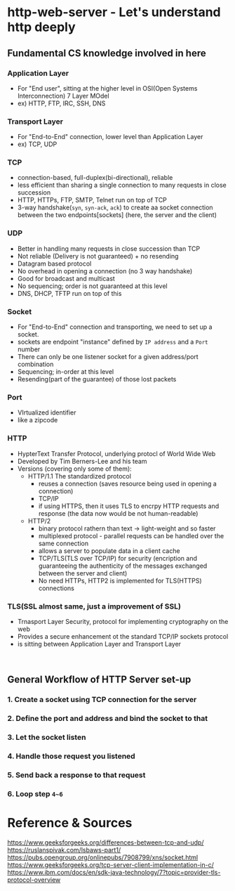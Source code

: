 # http-web-server - Let's understand http deeply

## Fundamental CS knowledge involved in here

### Application Layer
- For "End user", sitting at the higher level in OSI(Open Systems Interconnection) 7 Layer MOdel
- ex) HTTP, FTP, IRC, SSH, DNS
### Transport Layer
- For "End-to-End" connection, lower level than Application Layer
- ex) TCP, UDP
### TCP
- connection-based, full-duplex(bi-directional), reliable
- less efficient than sharing a single connection to many requests in close succession
- HTTP, HTTPs, FTP, SMTP, Telnet run on top of TCP
- 3-way handshake(`syn`, `syn-ack`, `ack`) to create aa socket connection between the two endpoints[sockets] (here, the server and the client)
### UDP
- Better in handling many requests in close succession than TCP
- Not reliable (Delivery is not guaranteed) + no resending
- Datagram based protocol
- No overhead in opening a connection (no 3 way handshake)
- Good for broadcast and multicast
- No sequencing; order is not guaranteed at this level
- DNS, DHCP, TFTP run on top of this
### Socket
- For "End-to-End" connection and transporting, we need to set up a socket.
- sockets are endpoint "instance" defined by `IP address` and a `Port` number
- There can only be one listener socket for a given address/port combination
- Sequencing; in-order at this level
- Resending(part of the guarantee) of those lost packets
### Port
- VIrtualized identifier
- like a zipcode
### HTTP
- HypterText Transfer Protocol, underlying protocl of World Wide Web
- Developed by Tim Berners-Lee and his team
- Versions (covering only some of them):
  - HTTP/1.1 The standardized protocol
    - reuses a connection (saves resource being used in opening a connection)
    - TCP/IP
    - if using HTTPS, then it uses TLS to encrpy HTTP requests and response (the data now would be not human-readable)
  - HTTP/2
    - binary protocol rathern than text -> light-weight and so faster
    - multiplexed protocol - parallel requests can be handled over the same connection
    - allows a server to populate data in a client cache
    - TCP/TLS(TLS over TCP/IP) for security (encription and guaranteeing the authenticity of the messages exchanged between the server and client)
    - No need HTTPs, HTTP2 is implemented for TLS(HTTPS) connections
### TLS(SSL almost same, just a improvement of SSL)
- Trnasport Layer Security, protocol for implementing cryptography on the web
- Provides a secure enhancement ot the standard TCP/IP sockets protocol
- is sitting between Application Layer and Transport Layer

<br>

## General Workflow of HTTP Server set-up
### 1. Create a socket using TCP connection for the server 
### 2. Define the port and address and bind the socket to that
### 3. Let the socket listen
### 4. Handle those request you listened
### 5. Send back a response to that request
### 6. Loop step `4~6`


# Reference & Sources
https://www.geeksforgeeks.org/differences-between-tcp-and-udp/ <br>
https://ruslanspivak.com/lsbaws-part1/ <br>
https://pubs.opengroup.org/onlinepubs/7908799/xns/socket.html <br>
https://www.geeksforgeeks.org/tcp-server-client-implementation-in-c/ <br>
https://www.ibm.com/docs/en/sdk-java-technology/7?topic=provider-tls-protocol-overview <br>
